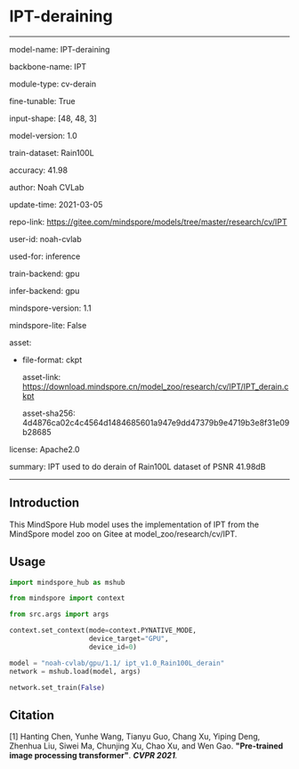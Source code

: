 # IPT-deraining

---

model-name: IPT-deraining

backbone-name: IPT

module-type: cv-derain

fine-tunable: True

input-shape: [48, 48, 3]

model-version: 1.0

train-dataset: Rain100L

accuracy: 41.98

author: Noah CVLab

update-time: 2021-03-05

repo-link: <https://gitee.com/mindspore/models/tree/master/research/cv/IPT>

user-id: noah-cvlab

used-for: inference

train-backend: gpu

infer-backend: gpu

mindspore-version: 1.1

mindspore-lite: False

asset:

- file-format: ckpt

  asset-link: <https://download.mindspore.cn/model_zoo/research/cv/IPT/IPT_derain.ckpt>

  asset-sha256: 4d4876ca02c4c4564d1484685601a947e9dd47379b9e4719b3e8f31e09b28685

license: Apache2.0

summary: IPT used to do derain of Rain100L dataset of PSNR 41.98dB

---

## Introduction

This MindSpore Hub model uses the implementation of IPT from the MindSpore model zoo on Gitee at model_zoo/research/cv/IPT.

## Usage

```python
import mindspore_hub as mshub

from mindspore import context

from src.args import args

context.set_context(mode=context.PYNATIVE_MODE,
                    device_target="GPU",
                    device_id=0)

model = "noah-cvlab/gpu/1.1/ ipt_v1.0_Rain100L_derain"
network = mshub.load(model, args)

network.set_train(False)
```

## Citation

[1] Hanting Chen, Yunhe Wang, Tianyu Guo, Chang Xu, Yiping Deng, Zhenhua Liu, Siwei Ma, Chunjing Xu, Chao Xu, and Wen Gao. **"Pre-trained image processing transformer"**. <i>**CVPR 2021**.</i>